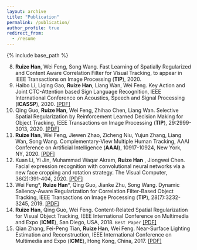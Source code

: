 ```yaml
---
layout: archive
title: "Publication"
permalink: /publication/
author_profile: true
redirect_from:
  - /resume
---
```


{% include base_path %}

8. **Ruize Han**, Wei Feng, Song Wang. Fast Learning of Spatially Regularized and Content Aware Correlation Filter for Visual Tracking, to appear in IEEE Transactions on Image Processing (**TIP**), 2020.
7. Haibo Li, Liqing Gao, **Ruize Han**, Liang Wan, Wei Feng. Key Action and Joint CTC-Attention based Sign Language Recognition, IEEE International Conference on Acoustics, Speech and Signal Processing (**ICASSP**), 2020. [[PDF]](http://HanRuize.github.io/files/20-ICASSP.pdf)
6. Qing Guo, **Ruize Han**, Wei Feng, Zhihao Chen, Liang Wan. Selective Spatial Regularization by Reinforcement Learned Decision Making for Object Tracking, IEEE Transactions on Image Processing (**TIP**), 29:2999-3013, 2020. [[PDF]](http://HanRuize.github.io/files/20-TIP-SSR.pdf)
5. **Ruize Han**, Wei Feng, Jiewen Zhao, Zicheng Niu, Yujun Zhang, Liang Wan, Song Wang. Complementary-View Multiple Human Tracking, AAAI Conference on Artificial Intelligence (**AAAI**), 10917-10924, New York, NY, 2020. [[PDF]](http://HanRuize.github.io/files/20-AAAI_CVMHT.pdf)
4. Kuan Li, Yi Jin, Muhammad Waqar Akram, **Ruize Han** , Jiongwei Chen. Facial expression recognition with convolutional neural networks via a new face cropping and rotation strategy. The Visual Computer, 36(2):391-404, 2020. [[PDF]](http://HanRuize.github.io/files/19-VisCom.pdf)
3. Wei Feng*, **Ruize Han**\*, Qing Guo, Jianke Zhu, Song Wang. Dynamic Saliency-Aware Regularization for Correlation Filter-Based Object Tracking, IEEE Transactions on Image Processing (**TIP**), 28(7):3232-3245, 2019. [[PDF]](http://HanRuize.github.io/files/19_TIP_DSAR.pdf)
2. **Ruize Han**, Qing Guo, Wei Feng. Content-Related Spatial Regularization for Visual Object Tracking, IEEE International Conference on Multimedia and Expo (**ICME**), San Diego, USA, 2018. `Best Paper` [[PDF]](http://HanRuize.github.io/files/18-ICME_CRSR.pdf)
1. Qian Zhang, Fei-Peng Tian, **Ruize Han**, Wei Feng. Near-Surface Lighting Estimation and Reconstruction, IEEE International Conference on Multimedia and Expo (**ICME**), Hong Kong, China, 2017. [[PDF]](http://HanRuize.github.io/files/17-ICME_NSR.pdf)



